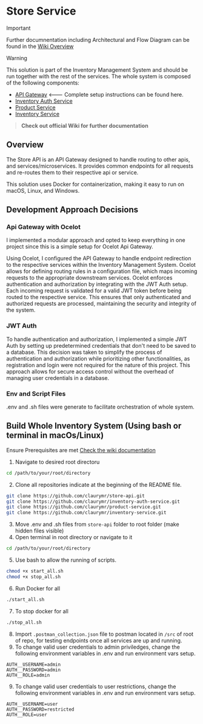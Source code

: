 # Store Service

> [!IMPORTANT]
> Further documnentation including Architectural and Flow Diagram can be found in the [Wiki Overview](https://github.com/claurymr/store-api/wiki/Overview)

> [!WARNING] 
> This solution is part of the Inventory Management System and should be run together with the rest of the services. The whole system is composed of the following components:
> - [API Gateway](https://github.com/claurymr/store-api) <--- Complete setup instructions can be found here.
> - [Inventory Auth Service](https://github.com/claurymr/inventory-auth-service)
> - [Product Service](https://github.com/claurymr/product-service) 
> - [Inventory Service](https://github.com/claurymr/inventory-service) 

> **Check out official Wiki for further documentation**

## Overview
The Store API is an API Gateway designed to handle routing to other apis, and services/microservices. It provides common endpoints for all requests and re-routes them to their respective api or service.

This solution uses Docker for containerization, making it easy to run on macOS, Linux, and Windows.

## Development Approach Decisions

### Api Gateway with Ocelot 
I implemented a modular approach and opted to keep everything in one project since this is a simple setup for Ocelot Api Gateway.

Using Ocelot, I configured the API Gateway to handle endpoint redirection to the respective services within the Inventory Management System. Ocelot allows for defining routing rules in a configuration file, which maps incoming requests to the appropriate downstream services. Ocelot enforces authentication and authorization by integrating with the JWT Auth setup. Each incoming request is validated for a valid JWT token before being routed to the respective service. This ensures that only authenticated and authorized requests are processed, maintaining the security and integrity of the system.

### JWT Auth
To handle authentication and authorization, I implemented a simple JWT Auth by setting up predetermined credentials that don't need to be saved to a database. This decision was taken to simplify the process of authentication and authorization while prioritizing other functionalities, as registration and login were not required for the nature of this project. This approach allows for secure access control without the overhead of managing user credentials in a database.

### Env and Script Files
.env and .sh files were generate to facilitate orchestration of whole system.

## Build Whole Inventory System (Using bash or terminal in macOs/Linux)

Ensure Prerequisites are met [Check the wiki documentation]()

1. Navigate to desired root directoru
```bash
cd /path/to/your/root/directory
```
2. Clone all repositories indicate at the beginning of the README file.
```bash
git clone https://github.com/claurymr/store-api.git
git clone https://github.com/claurymr/inventory-auth-service.git
git clone https://github.com/claurymr/product-service.git
git clone https://github.com/claurymr/inventory-service.git
```
3. Move .env and .sh files from `store-api` folder to root folder (make hidden files visible)
4. Open terminal in root directory or navigate to it
```bash
cd /path/to/your/root/directory
```
5. Use bash to allow the running of scripts.
```bash
chmod +x start_all.sh
chmod +x stop_all.sh
```
6. Run Docker for all
```bash
./start_all.sh
```
7. To stop docker for all
```bash
./stop_all.sh
```
8. Import `.postman_collection.json` file to postman located in `/src` of root of repo, for testing endpoints once all services are up and running.
9. To change valid user credentials to admin priviledges, change the following environment variables in .env and run environment vars setup.
```
AUTH__USERNAME=admin 
AUTH__PASSWORD=admin
AUTH__ROLE=admin
```
9. To change valid user credentials to user restrictions, change the following environment variables in .env and run environment vars setup.
```
AUTH__USERNAME=user 
AUTH__PASSWORD=restricted
AUTH__ROLE=user
```

